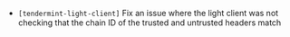 - `[tendermint-light-client]` Fix an issue where the light client was not
  checking that the chain ID of the trusted and untrusted headers match
